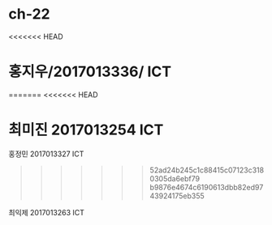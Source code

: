 # ch-22
<<<<<<< HEAD
# 홍지우/2017013336/ ICT
=======
<<<<<<< HEAD

최미진 2017013254 ICT
=======
홍정민 2017013327 ICT	
>>>>>>> 52ad24b245c1c88415c07123c3180305da6ebf79
>>>>>>> b9876e4674c6190613dbb82ed9743924175eb355

최익제 2017013263 ICT
